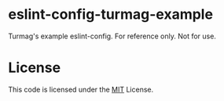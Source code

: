 # eslint-config-turmag-example

Turmag's example eslint-config. For reference only. Not for use.

# License
This code is licensed under the [MIT](https://github.com/Turmag/turmag-eslint-config/blob/main/LICENSE) License.
